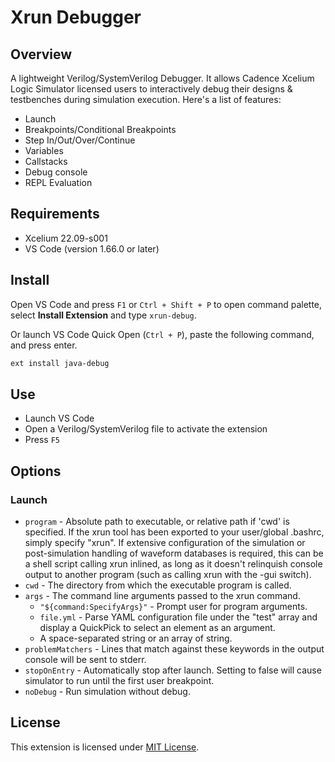 # Xrun Debugger

## Overview
A lightweight Verilog/SystemVerilog Debugger. It allows Cadence Xcelium Logic Simulator licensed users to interactively debug their designs & testbenches during simulation execution. Here's a list of features:

- Launch
- Breakpoints/Conditional Breakpoints
- Step In/Out/Over/Continue
- Variables
- Callstacks
- Debug console
- REPL Evaluation

## Requirements
- Xcelium 22.09-s001
- VS Code (version 1.66.0 or later)

## Install

Open VS Code and press `F1` or `Ctrl + Shift + P` to open command palette, select **Install Extension** and type `xrun-debug`.

Or launch VS Code Quick Open (`Ctrl + P`), paste the following command, and press enter.
```bash
ext install java-debug
```

## Use

- Launch VS Code
- Open a Verilog/SystemVerilog file to activate the extension
- Press `F5`

## Options

### Launch

- `program` - Absolute path to executable, or relative path if 'cwd' is specified. If the xrun tool has been exported to your user/global .bashrc, simply specify "xrun". If extensive configuration of the simulation or post-simulation handling of waveform databases is required, this can be a shell script calling xrun inlined, as long as it doesn't relinquish console output to another program (such as calling xrun with the -gui switch).
- `cwd` - The directory from which the executable program is called.
- `args` - The command line arguments passed to the xrun command.
  - `"${command:SpecifyArgs}"` - Prompt user for program arguments.
  - `file.yml` - Parse YAML configuration file under the "test" array and display a QuickPick to select an element as an argument.
  - A space-separated string or an array of string.
- `problemMatchers` - Lines that match against these keywords in the output console will be sent to stderr.
- `stopOnEntry` - Automatically stop after launch. Setting to false will cause simulator to run until the first user breakpoint.
- `noDebug` - Run simulation without debug.

## License
This extension is licensed under [MIT License](https://github.com/xdufour/vscode-xrun-debugger/blob/main/LICENSE).